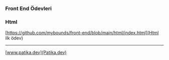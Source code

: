 ### Front End Ödevleri


### Html
[https://github.com/mybounds/front-end/blob/main/html/index.html](Html ilk ödev)


----

[www.patika.dev](Patika.dev)